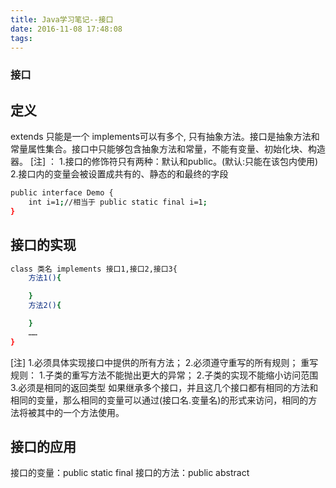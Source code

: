 ```yaml
---
title: Java学习笔记--接口
date: 2016-11-08 17:48:08
tags:
---
```

### 接口
## 定义
extends 只能是一个
implements可以有多个, 只有抽象方法。接口是抽象方法和常量属性集合。接口中只能够包含抽象方法和常量，不能有变量、初始化块、构造器。
[注] ：
1.接口的修饰符只有两种：默认和public。(默认:只能在该包内使用)
2.接口内的变量会被设置成共有的、静态的和最终的字段
``` bash
public interface Demo {
	int i=1;//相当于 public static final i=1;
}
```

## 接口的实现
``` bash
class 类名 implements 接口1,接口2,接口3{
	方法1(){

	}
	方法2(){

	}
	……
}
```

[注]
1.必须具体实现接口中提供的所有方法；
2.必须遵守重写的所有规则；
重写规则：
1.子类的重写方法不能抛出更大的异常；
2.子类的实现不能缩小访问范围
3.必须是相同的返回类型
如果继承多个接口，并且这几个接口都有相同的方法和相同的变量，那么相同的变量可以通过(接口名.变量名)的形式来访问，相同的方法将被其中的一个方法使用。

## 接口的应用
接口的变量：public static final
接口的方法：public abstract 